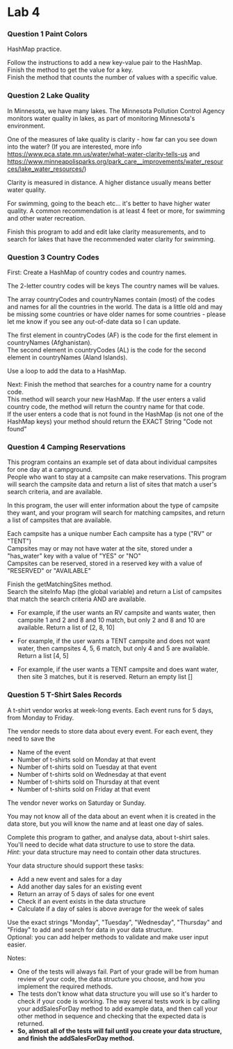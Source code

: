 # Lab 4

### Question 1 Paint Colors

HashMap practice. 

Follow the instructions to add a new key-value pair to the HashMap.  
Finish the method to get the value for a key.  
Finish the method that counts the number of values with a specific value.


### Question 2 Lake Quality

In Minnesota, we have many lakes. The Minnesota Pollution Control Agency monitors water quality in lakes, as part of monitoring Minnesota's environment.

One of the measures of lake quality is clarity - how far can you see down into the water?
(If you are interested, more info https://www.pca.state.mn.us/water/what-water-clarity-tells-us
and https://www.minneapolisparks.org/park_care__improvements/water_resources/lake_water_resources/)

Clarity is measured in distance.  A higher distance usually means better water quality.

For swimming, going to the beach etc... it's better to have higher water quality.
A common recommendation is at least 4 feet or more, for swimming and other water recreation.

Finish this program to add and edit lake clarity measurements, and to search for lakes that have the recommended water clarity for swimming.


### Question 3 Country Codes

First: Create a HashMap of country codes and country names.

The 2-letter country codes will be keys
The country names will be values.
 
The array countryCodes and countryNames contain (most) of the codes and names for all the countries in the world. The data is a little old and may be missing some countries or have older names for some countries - please let me know if you see any out-of-date data so I can update.  

The first element in countryCodes (AF) is the code for the first element in countryNames (Afghanistan).  
The second element in countryCodes (AL) is the code for the second element in countryNames (Aland Islands).
 
Use a loop to add the data to a HashMap.
 
Next: Finish the method that searches for a country name for a country code.  
This method will search your new HashMap. If the user enters a valid country code, the method will return the country name for that code.  
If the user enters a code that is not found in the HashMap (is not one of the HashMap keys) your method should return the EXACT String "Code not found" 
 

### Question 4 Camping Reservations 

This program contains an example set of data about individual campsites for one day at a campground.  
People who want to stay at a campsite can make reservations. 
This program will search the campsite data and return a list of sites that match a user's search criteria, 
and are available.   

In this program, the user will enter information about the type of campsite they want, and 
your program will search for matching campsites, and return a list of campsites that are available. 

Each campsite has a unique number 
Each campsite has a type ("RV" or "TENT")  
Campsites may or may not have water at the site, stored under a "has_water" key with a value of "YES" or "NO"  
Campsites can be reserved, stored in a reserved key with a value of "RESERVED" or "AVAILABLE"  

Finish the getMatchingSites method.  
Search the siteInfo Map (the global variable) and return a List of campsites that match 
the search criteria AND are available.
  
  - For example, if the user wants an RV campsite and wants water, then campsite 1 and 2 and 8 and 10 match,
  but only 2 and 8 and 10 are available. Return a list of [2, 8, 10]
  
  - For example, if the user wants a TENT campsite and does not want water, then campsites 4, 5, 6 match,
  but only 4 and 5 are available. Return a list [4, 5]
  
  - For example, if the user wants a TENT campsite and does want water, then site 3 matches,
  but it is reserved. Return an empty list []


### Question 5 T-Shirt Sales Records

A t-shirt vendor works at week-long events.  Each event runs for 5 days, from Monday to Friday.

The vendor needs to store data about every event. For each event, they need to save the

 - Name of the event
 - Number of t-shirts sold on Monday at that event
 - Number of t-shirts sold on Tuesday at that event
 - Number of t-shirts sold on Wednesday at that event
 - Number of t-shirts sold on Thursday at that event
 - Number of t-shirts sold on Friday at that event

The vendor never works on Saturday or Sunday.

You may not know all of the data about an event when it
is created in the data store, but you will know the name and at least one day of sales.

Complete this program to gather, and analyse data, about t-shirt sales.
You'll need to decide what data structure to use to store the data.  
*Hint*: your data structure may need to contain other data structures. 

Your data structure should support these tasks:
 - Add a new event and sales for a day
 - Add another day sales for an existing event
 - Return an array of 5 days of sales for one event
 - Check if an event exists in the data structure
 - Calculate if a day of sales is above average for the week of sales

Use the exact strings "Monday", "Tuesday", "Wednesday", "Thursday" and "Friday"
to add and search for data in your data structure.  
Optional: you can add helper methods to validate and make user input easier.

Notes: 
- One of the tests will always fail. Part of your grade will be from human review of your code,
the data structure you choose, and how you implement the required methods.
- The tests don't know what data structure you will use so it's harder to check if your code is working. The 
way several tests work is by calling your addSalesForDay method to add example data, and then call your other 
method in sequence and checking that the expected data is returned.
- **So, almost all of the tests will fail until you create your data structure, and finish the addSalesForDay method.**  
